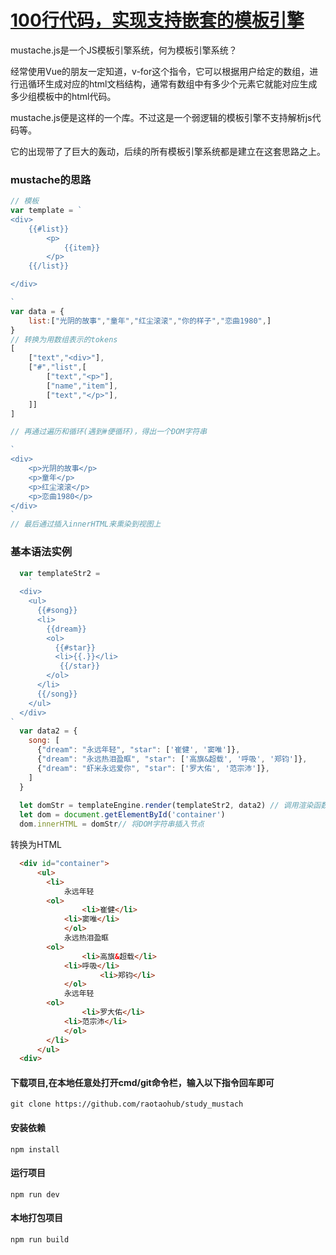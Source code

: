 # [100行代码，实现支持嵌套的模板引擎](https://github.com/raotaohub/study_mustach/commit/f30e144f7d83906bda2ccc616e47c273f2fd8278)

mustache.js是一个JS模板引擎系统，何为模板引擎系统？

经常使用Vue的朋友一定知道，v-for这个指令，它可以根据用户给定的数组，进行迅循环生成对应的html文档结构，通常有数组中有多少个元素它就能对应生成多少组模板中的html代码。

mustache.js便是这样的一个库。不过这是一个弱逻辑的模板引擎不支持解析js代码等。

它的出现带了了巨大的轰动，后续的所有模板引擎系统都是建立在这套思路之上。
<br>

### mustache的思路

```js
// 模板
var template = ` 
<div>
	{{#list}}
		<p>
			{{item}}
		</p>
	{{/list}}

</div>

` 
var data = {
    list:["光阴的故事","童年","红尘滚滚","你的样子","恋曲1980",]
}
// 转换为用数组表示的tokens
[
    ["text","<div>"],
    ["#","list",[
        ["text","<p>"],
        ["name","item"],
        ["text","</p>"],
    ]]
]

// 再通过遍历和循环(遇到#便循环)，得出一个DOM字符串

`
<div>
    <p>光阴的故事</p>
    <p>童年</p>
    <p>红尘滚滚</p>
    <p>恋曲1980</p>
</div>
`
// 最后通过插入innerHTML来熏染到视图上

```

### 基本语法实例

```js
  var templateStr2 =
    `
  <div>
    <ul>
      {{#song}}
      <li>
        {{dream}}
        <ol>
          {{#star}}
          <li>{{.}}</li>
           {{/star}}
        </ol>
      </li>
      {{/song}}
    </ul>
  </div>
`
  var data2 = {
    song: [
      {"dream": "永远年轻", "star": ['崔健', '窦唯']},
      {"dream": "永远热泪盈眶", "star": ['高旗&超载', '呼吸', '郑钧']},
      {"dream": "虾米永远爱你", "star": ['罗大佑', '范宗沛']},
    ]
  }
  
  let domStr = templateEngine.render(templateStr2, data2) // 调用渲染函数
  let dom = document.getElementById('container')	
  dom.innerHTML = domStr// 将DOM字符串插入节点
```

转换为HTML

```html
  <div id="container">
      <ul>
      	<li>
      		永远年轻
		<ol>
      			<li>崔健</li>
			<li>窦唯</li>
      		</ol>
            永远热泪盈眶
		<ol>
      			<li>高旗&超载</li>
			<li>呼吸</li>
                	<li>郑钧</li>
      		</ol>
            永远年轻
		<ol>
      			<li>罗大佑</li>
			<li>范宗沛</li>
      		</ol>
      	</li>
      </ul>
  <div>
```

#### 下载项目,在本地任意处打开cmd/git命令栏，输入以下指令回车即可
```
git clone https://github.com/raotaohub/study_mustach
```
#### 安装依赖
```
npm install
```

#### 运行项目
```
npm run dev
```

#### 本地打包项目
```
npm run build
```

